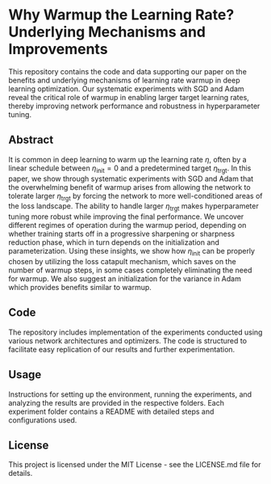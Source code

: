 # Why Warmup the Learning Rate? Underlying Mechanisms and Improvements

This repository contains the code and data supporting our paper on the benefits and underlying mechanisms of learning rate warmup in deep learning optimization. Our systematic experiments with SGD and Adam reveal the critical role of warmup in enabling larger target learning rates, thereby improving network performance and robustness in hyperparameter tuning.

## Abstract
It is common in deep learning to warm up the learning rate $\eta$, often by a linear schedule between $\eta_{\text{init}} = 0$ and a predetermined target $\eta_{\text{trgt}}$. In this paper, we show through systematic experiments with SGD and Adam that the overwhelming benefit of warmup arises from allowing the network to tolerate larger $\eta_{\text{trgt}}$ by forcing the network to more well-conditioned areas of the loss landscape. The ability to handle larger $\eta_{\text{trgt}}$ makes hyperparameter tuning more robust while improving the final performance. We uncover different regimes of operation during the warmup period, depending on whether training starts off in a progressive sharpening or sharpness reduction phase, which in turn depends on the initialization and parameterization. Using these insights, we show how $\eta_{\text{init}}$ can be properly chosen by utilizing the loss catapult mechanism, which saves on the number of warmup steps, in some cases completely eliminating the need for warmup. We also suggest an initialization for the variance in Adam which provides benefits similar to warmup. 

## Code
The repository includes implementation of the experiments conducted using various network architectures and optimizers. The code is structured to facilitate easy replication of our results and further experimentation.

## Usage
Instructions for setting up the environment, running the experiments, and analyzing the results are provided in the respective folders. Each experiment folder contains a README with detailed steps and configurations used.

## License
This project is licensed under the MIT License - see the LICENSE.md file for details.

